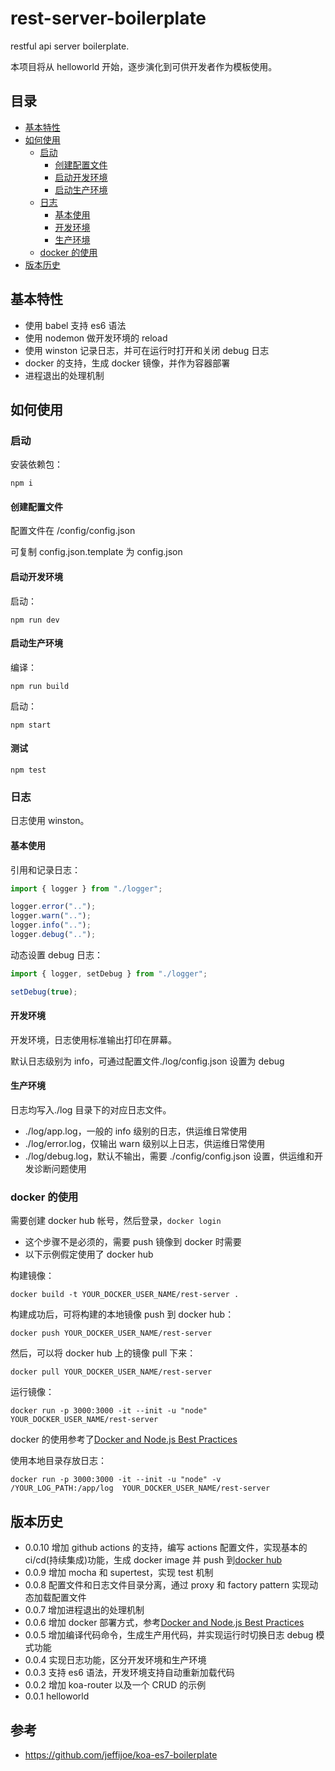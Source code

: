 # rest-server-boilerplate

restful api server boilerplate.

本项目将从 helloworld 开始，逐步演化到可供开发者作为模板使用。

## 目录

<!--ts-->

- [基本特性](#基本特性)
- [如何使用](#如何使用)
  - [启动](#启动)
    - [创建配置文件](#创建配置文件)
    - [启动开发环境](#启动开发环境)
    - [启动生产环境](#启动生产环境)
  - [日志](#日志)
    - [基本使用](#基本使用)
    - [开发环境](#开发环境)
    - [生产环境](#生产环境)
  - [docker 的使用](#docker-的使用)
- [版本历史](#版本历史)
  <!--te-->

## 基本特性

- 使用 babel 支持 es6 语法
- 使用 nodemon 做开发环境的 reload
- 使用 winston 记录日志，并可在运行时打开和关闭 debug 日志
- docker 的支持，生成 docker 镜像，并作为容器部署
- 进程退出的处理机制

## 如何使用

### 启动

安装依赖包：

```
npm i
```

#### 创建配置文件

配置文件在 /config/config.json

可复制 config.json.template 为 config.json

#### 启动开发环境

启动：

```
npm run dev
```

#### 启动生产环境

编译：

```
npm run build
```

启动：

```
npm start
```

#### 测试

```
npm test
```

### 日志

日志使用 winston。

#### 基本使用

引用和记录日志：

```js
import { logger } from "./logger";

logger.error("..");
logger.warn("..");
logger.info("..");
logger.debug("..");
```

动态设置 debug 日志：

```js
import { logger, setDebug } from "./logger";

setDebug(true);
```

#### 开发环境

开发环境，日志使用标准输出打印在屏幕。

默认日志级别为 info，可通过配置文件./log/config.json 设置为 debug

#### 生产环境

日志均写入./log 目录下的对应日志文件。

- ./log/app.log，一般的 info 级别的日志，供运维日常使用
- ./log/error.log，仅输出 warn 级别以上日志，供运维日常使用
- ./log/debug.log，默认不输出，需要 ./config/config.json 设置，供运维和开发诊断问题使用

### docker 的使用

需要创建 docker hub 帐号，然后登录，`docker login`

- 这个步骤不是必须的，需要 push 镜像到 docker 时需要
- 以下示例假定使用了 docker hub

构建镜像：

```
docker build -t YOUR_DOCKER_USER_NAME/rest-server .
```

构建成功后，可将构建的本地镜像 push 到 docker hub：

```
docker push YOUR_DOCKER_USER_NAME/rest-server
```

然后，可以将 docker hub 上的镜像 pull 下来：

```
docker pull YOUR_DOCKER_USER_NAME/rest-server
```

运行镜像：

```
docker run -p 3000:3000 -it --init -u "node"  YOUR_DOCKER_USER_NAME/rest-server
```

docker 的使用参考了[Docker and Node.js Best Practices](https://github.com/nodejs/docker-node/blob/master/docs/BestPractices.md)

使用本地目录存放日志：

```
docker run -p 3000:3000 -it --init -u "node" -v /YOUR_LOG_PATH:/app/log  YOUR_DOCKER_USER_NAME/rest-server
```

## 版本历史

- 0.0.10 增加 github actions 的支持，编写 actions 配置文件，实现基本的 ci/cd(持续集成)功能，生成 docker image 并 push 到[docker hub](https://cloud.docker.com/repository/registry-1.docker.io/marshalw/rest-server)
- 0.0.9 增加 mocha 和 supertest，实现 test 机制
- 0.0.8 配置文件和日志文件目录分离，通过 proxy 和 factory pattern 实现动态加载配置文件
- 0.0.7 增加进程退出的处理机制
- 0.0.6 增加 docker 部署方式，参考[Docker and Node.js Best Practices](https://github.com/nodejs/docker-node/blob/master/docs/BestPractices.md)
- 0.0.5 增加编译代码命令，生成生产用代码，并实现运行时切换日志 debug 模式功能
- 0.0.4 实现日志功能，区分开发环境和生产环境
- 0.0.3 支持 es6 语法，开发环境支持自动重新加载代码
- 0.0.2 增加 koa-router 以及一个 CRUD 的示例
- 0.0.1 helloworld

## 参考

- https://github.com/jeffijoe/koa-es7-boilerplate

